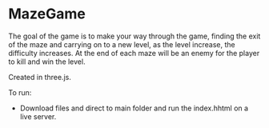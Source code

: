 # MazeGame

The goal of the game is to make your way through the game, finding the exit of the maze and carrying on to a new level, as the level increase, the difficulty increases. At the end of each maze will be an enemy for the player to kill and win the level. 

Created in three.js.

To run:
* Download files and direct to main folder and run the index.hhtml on a live server.
